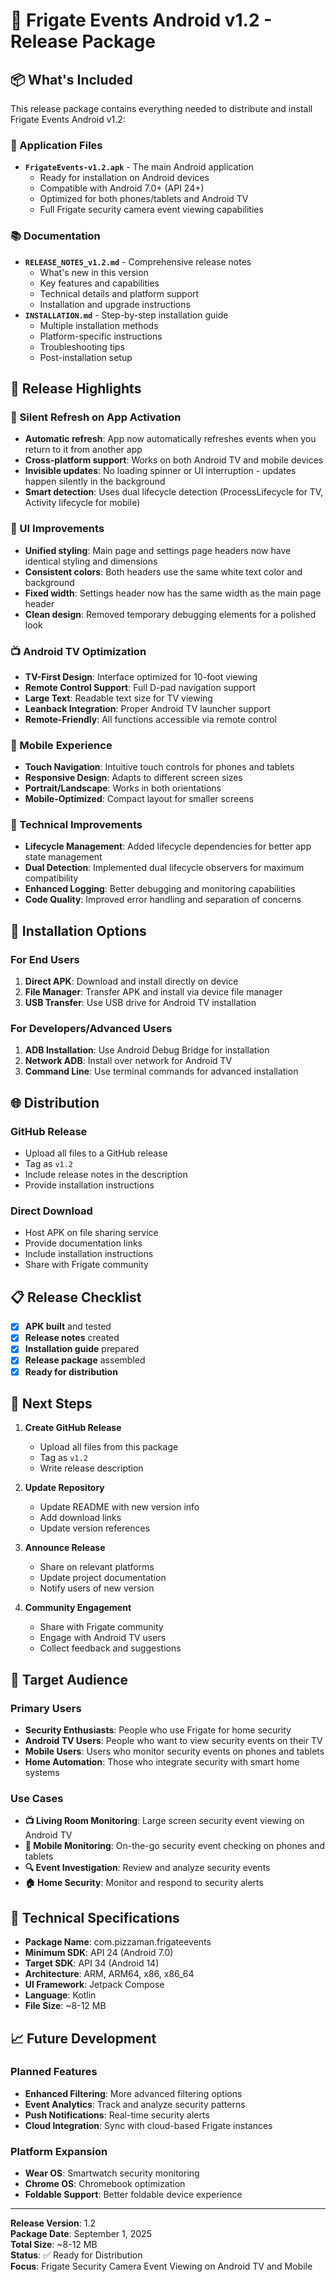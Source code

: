 # 🚀 Frigate Events Android v1.2 - Release Package

## 📦 **What's Included**

This release package contains everything needed to distribute and install Frigate Events Android v1.2:

### **📱 Application Files**
- **`FrigateEvents-v1.2.apk`** - The main Android application
  - Ready for installation on Android devices
  - Compatible with Android 7.0+ (API 24+)
  - Optimized for both phones/tablets and Android TV
  - Full Frigate security camera event viewing capabilities

### **📚 Documentation**
- **`RELEASE_NOTES_v1.2.md`** - Comprehensive release notes
  - What's new in this version
  - Key features and capabilities
  - Technical details and platform support
  - Installation and upgrade instructions
- **`INSTALLATION.md`** - Step-by-step installation guide
  - Multiple installation methods
  - Platform-specific instructions
  - Troubleshooting tips
  - Post-installation setup

## 🎯 **Release Highlights**

### **🔄 Silent Refresh on App Activation**
- **Automatic refresh**: App now automatically refreshes events when you return to it from another app
- **Cross-platform support**: Works on both Android TV and mobile devices
- **Invisible updates**: No loading spinner or UI interruption - updates happen silently in the background
- **Smart detection**: Uses dual lifecycle detection (ProcessLifecycle for TV, Activity lifecycle for mobile)

### **🎨 UI Improvements**
- **Unified styling**: Main page and settings page headers now have identical styling and dimensions
- **Consistent colors**: Both headers use the same white text color and background
- **Fixed width**: Settings header now has the same width as the main page header
- **Clean design**: Removed temporary debugging elements for a polished look

### **📺 Android TV Optimization**
- **TV-First Design**: Interface optimized for 10-foot viewing
- **Remote Control Support**: Full D-pad navigation support
- **Large Text**: Readable text size for TV viewing
- **Leanback Integration**: Proper Android TV launcher support
- **Remote-Friendly**: All functions accessible via remote control

### **📱 Mobile Experience**
- **Touch Navigation**: Intuitive touch controls for phones and tablets
- **Responsive Design**: Adapts to different screen sizes
- **Portrait/Landscape**: Works in both orientations
- **Mobile-Optimized**: Compact layout for smaller screens

### **🔧 Technical Improvements**
- **Lifecycle Management**: Added lifecycle dependencies for better app state management
- **Dual Detection**: Implemented dual lifecycle observers for maximum compatibility
- **Enhanced Logging**: Better debugging and monitoring capabilities
- **Code Quality**: Improved error handling and separation of concerns

## 📱 **Installation Options**

### **For End Users**
1. **Direct APK**: Download and install directly on device
2. **File Manager**: Transfer APK and install via device file manager
3. **USB Transfer**: Use USB drive for Android TV installation

### **For Developers/Advanced Users**
1. **ADB Installation**: Use Android Debug Bridge for installation
2. **Network ADB**: Install over network for Android TV
3. **Command Line**: Use terminal commands for advanced installation

## 🌐 **Distribution**

### **GitHub Release**
- Upload all files to a GitHub release
- Tag as `v1.2`
- Include release notes in the description
- Provide installation instructions

### **Direct Download**
- Host APK on file sharing service
- Provide documentation links
- Include installation instructions
- Share with Frigate community

## 📋 **Release Checklist**

- [x] **APK built** and tested
- [x] **Release notes** created
- [x] **Installation guide** prepared
- [x] **Release package** assembled
- [x] **Ready for distribution**

## 🔄 **Next Steps**

1. **Create GitHub Release**
   - Upload all files from this package
   - Tag as `v1.2`
   - Write release description

2. **Update Repository**
   - Update README with new version info
   - Add download links
   - Update version references

3. **Announce Release**
   - Share on relevant platforms
   - Update project documentation
   - Notify users of new version

4. **Community Engagement**
   - Share with Frigate community
   - Engage with Android TV users
   - Collect feedback and suggestions

## 🎯 **Target Audience**

### **Primary Users**
- **Security Enthusiasts**: People who use Frigate for home security
- **Android TV Users**: People who want to view security events on their TV
- **Mobile Users**: Users who monitor security events on phones and tablets
- **Home Automation**: Those who integrate security with smart home systems

### **Use Cases**
- **📺 Living Room Monitoring**: Large screen security event viewing on Android TV
- **📱 Mobile Monitoring**: On-the-go security event checking on phones and tablets
- **🔍 Event Investigation**: Review and analyze security events
- **🏠 Home Security**: Monitor and respond to security alerts

## 🔧 **Technical Specifications**

- **Package Name**: com.pizzaman.frigateevents
- **Minimum SDK**: API 24 (Android 7.0)
- **Target SDK**: API 34 (Android 14)
- **Architecture**: ARM, ARM64, x86, x86_64
- **UI Framework**: Jetpack Compose
- **Language**: Kotlin
- **File Size**: ~8-12 MB

## 📈 **Future Development**

### **Planned Features**
- **Enhanced Filtering**: More advanced filtering options
- **Event Analytics**: Track and analyze security patterns
- **Push Notifications**: Real-time security alerts
- **Cloud Integration**: Sync with cloud-based Frigate instances

### **Platform Expansion**
- **Wear OS**: Smartwatch security monitoring
- **Chrome OS**: Chromebook optimization
- **Foldable Support**: Better foldable device experience

---

**Release Version**: 1.2  
**Package Date**: September 1, 2025  
**Total Size**: ~8-12 MB  
**Status**: ✅ Ready for Distribution  
**Focus**: Frigate Security Camera Event Viewing on Android TV and Mobile